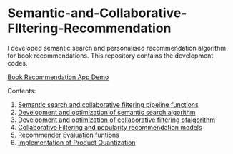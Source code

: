 # Semantic-and-Collaborative-FIltering-Recommendation
I developed semantic search and personalised recommendation algorithm for book recommendations. This repository contains the development codes.

[Book Recommendation App Demo](https://clipchamp.com/watch/9gKmng3Q23W)

Contents:
  1. [Semantic search and collaborative filtering pipeline functions](https://github.com/chingfhen/Semantic-and-Collaborative-FIltering-Recommendation/blob/main/pipeline.py)
  2. [Development and optimization of semantic search algorithm](https://github.com/chingfhen/Semantic-and-Collaborative-FIltering-Recommendation/blob/main/SemanticSearch2%20-%20breaking%20down%20query.ipynb)
  3. [Development and optimization of collaborative filtering ofalgorithm](https://github.com/chingfhen/Semantic-and-Collaborative-FIltering-Recommendation/blob/main/Recommenders1%20-%20Compare%20Recommender%20Models.ipynb)
  4. [Collaborative Filtering and popularity recommendation models](https://github.com/chingfhen/Semantic-and-Collaborative-FIltering-Recommendation/blob/main/models.py)
  5. [Recommender Evaluation funtions](https://github.com/chingfhen/Semantic-and-Collaborative-FIltering-Recommendation/blob/main/evaluation.py)
  6. [Implementation of Product Quantization](https://github.com/chingfhen/Semantic-and-Collaborative-FIltering-Recommendation/blob/main/Quantization1%20-%20quantization%20of%20summaries.ipynb)

